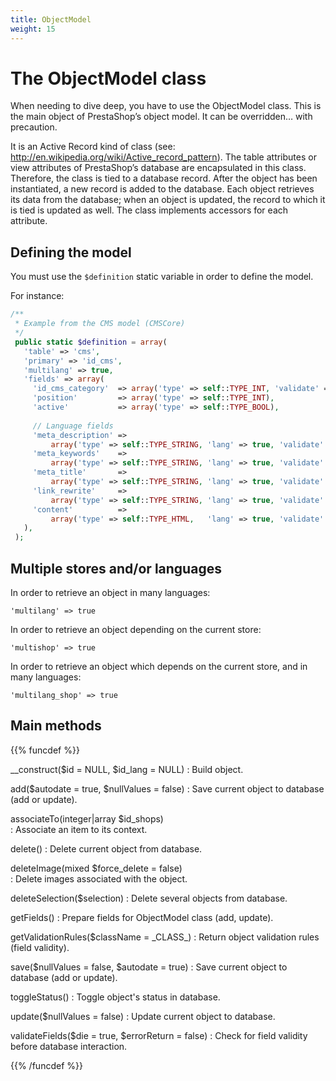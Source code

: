 ```yaml
---
title: ObjectModel
weight: 15
---
```


# The ObjectModel class

When needing to dive deep, you have to use the ObjectModel class. This is the main object of PrestaShop’s object model. It can be overridden… with precaution.

It is an Active Record kind of class (see: http://en.wikipedia.org/wiki/Active_record_pattern). The table attributes or view attributes of PrestaShop’s database are encapsulated in this class. Therefore, the class is tied to a database record. After the object has been instantiated, a new record is added to the database. Each object retrieves its data from the database; when an object is updated, the record to which it is tied is updated as well. The class implements accessors for each attribute.

## Defining the model

You must use the `$definition` static variable in order to define the model.

For instance:

```php
/**
 * Example from the CMS model (CMSCore)
 */
 public static $definition = array(
   'table' => 'cms',
   'primary' => 'id_cms',
   'multilang' => true,
   'fields' => array(
     'id_cms_category'  => array('type' => self::TYPE_INT, 'validate' => 'isUnsignedInt'),
     'position'         => array('type' => self::TYPE_INT),
     'active'           => array('type' => self::TYPE_BOOL),
 
     // Language fields
     'meta_description' =>
         array('type' => self::TYPE_STRING, 'lang' => true, 'validate' => 'isGenericName', 'size' => 255),
     'meta_keywords'    =>
         array('type' => self::TYPE_STRING, 'lang' => true, 'validate' => 'isGenericName', 'size' => 255),
     'meta_title'       =>
         array('type' => self::TYPE_STRING, 'lang' => true, 'validate' => 'isGenericName', 'required' => true, 'size' => 128),
     'link_rewrite'     =>
         array('type' => self::TYPE_STRING, 'lang' => true, 'validate' => 'isLinkRewrite', 'required' => true, 'size' => 128),
     'content'          =>
         array('type' => self::TYPE_HTML,   'lang' => true, 'validate' => 'isString', 'size' => 3999999999999),
   ),
 );
```

## Multiple stores and/or languages

In order to retrieve an object in many languages:

```
'multilang' => true
```

In order to retrieve an object depending on the current store:

```
'multishop' => true
```

In order to retrieve an object which depends on the current store, and in many languages:

```
'multilang_shop' => true
```

## Main methods



{{% funcdef %}}

__construct($id = NULL, $id_lang = NULL)
: 
    Build object.
        
add($autodate = true, $nullValues = false)
: 
    Save current object to database (add or update).

associateTo(integer|array $id_shops)	
: 
    Associate an item to its context.

delete()
: 
    Delete current object from database.

deleteImage(mixed $force_delete = false)	
: 
    Delete images associated with the object.

deleteSelection($selection)
: 
    Delete several objects from database.

getFields()
: 
    Prepare fields for ObjectModel class (add, update).

getValidationRules($className = \_CLASS\_)
: 
    Return object validation rules (field validity).

save($nullValues = false, $autodate = true)
: 
    Save current object to database (add or update).

toggleStatus()
: 
    Toggle object's status in database.

update($nullValues = false)
: 
    Update current object to database.

validateFields($die = true, $errorReturn = false)
: 
    Check for field validity before database interaction.

{{% /funcdef %}}
